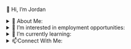👋 Hi, I’m Jordan

<details>
<summary>
📄 About Me:</summary>
I spent many years with a successful career in retail management.  During the pandemic the line of work changed drastically and I decided it was time for me to make a career change.  
 
 <br/><br/>
 
 I have a Business diploma and I am currently a Computer Progamming and Analysis (co-op) student who expects to graduate with honours in 2023. 
 
 <br/>
 
 
</details>

<details>
<summary>
👀 I’m interested in employment opportunities:</summary>
I am located in the Niagara Region.  I am interested in opportunties within the Niagara Region or that offer WFH.
<br/>
</details>

<details>
<summary>🌱 I’m currently learning:</summary>
 I am curently working with C#.  Focusing my learning on both front end and back end.  Learning things such as MVC, ASP.NET, ADO and RAD.
</details>
<details>
<summary>📫Connect With Me:</summary>
<br/>
<a href="https://www.linkedin.com/in/jordan-hunt-24094524/">
<img align="left" alt="Jordan's Linkdein" width="22px" src="https://cdn3.iconfinder.com/data/icons/inficons/512/linkedin.png" />
</a>
<a href="https://twitter.com/probablyjordan4">
<img align="left" alt="Jordan's Twitter" width="22px" src="https://cdn2.iconfinder.com/data/icons/metro-uinvert-dock/256/Twitter_NEW.png" />
</a>
<br/>
</details>

<!---
johunt89/johunt89 is a ✨ special ✨ repository because its `README.md` (this file) appears on your GitHub profile.
You can click the Preview link to take a look at your changes.
--->
